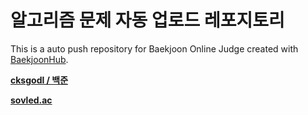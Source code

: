 # 알고리즘 문제 자동 업로드 레포지토리
This is a auto push repository for Baekjoon Online Judge created with [BaekjoonHub](https://github.com/BaekjoonHub/BaekjoonHub).

**[cksgodl / 백준](https://www.acmicpc.net/user/cksgodl)**

**[sovled.ac](https://solved.ac/problems/level)**
